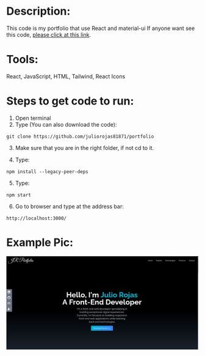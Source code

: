 # Description:
This code is my portfolio that use React and material-ui
If anyone want see this code, [please click at this link](https://juliorojas81871.github.io/portfolio/).

# Tools:
React, JavaScript, HTML, Tailwind, React Icons

# Steps to get code to run:
1. Open terminal
2. Type (You can also download the code):
```
git clone https://github.com/juliorojas81871/portfolio
```

3. Make sure that you are in the right folder, if not cd to it.

4. Type: 
```
npm install --legacy-peer-deps
```
5. Type: 
```
npm start
```
6. Go to browser and type at the address bar: 
```
http://localhost:3000/
```

# Example Pic:
![Notes Example Pic](https://github.com/juliorojas81871/portfolio/blob/main/pics/main.PNG)

